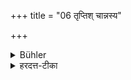 +++
title = "06 तृप्तिश् चान्नस्य"

+++

<details><summary>Bühler</summary>

6. And they may eat (at that meal) until they are quite satisfied.
</details>

<details><summary>हरदत्त-टीका</summary>

## सूत्रम्
तृप्तिश्चाऽन्नस्य ॥ ६॥  
### टिप्पनी
पर्वसु सकृद्भुञ्जानौ यावत्तृप्ति भुजीयाताम् ॥ ६ ॥
</details>
